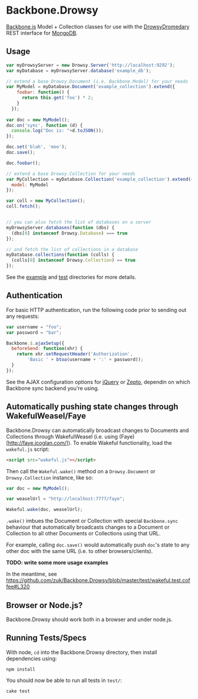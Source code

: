Backbone.Drowsy
===============

[Backbone.js](http://backbonejs.org/) Model + Collection classes for use with the 
[DrowsyDromedary](https://github.com/zuk/DrowsyDromedary) REST interface for [MongoDB](http://www.mongodb.org/).


Usage
-----

```js
var myDrowsyServer = new Drowsy.Server('http://localhost:9292');
var myDatabase = myDrowsyServer.database('example_db');

// extend a base Drowsy.Document (i.e. Backbone.Model) for your needs
var MyModel = myDatabase.Document('example_collection').extend({
    foobar: function() {
      return this.get('foo') * 2;
    }
  });
  
var doc = new MyModel();
doc.on('sync', function (d) {
  console.log("Doc is: "+d.toJSON());
});

doc.set('blah', 'moo');
doc.save();

doc.foobar();

// extend a base Drowsy.Collection for your needs
var MyCollection = myDatabase.Collection('example_collection').extend({
  model: MyModel
});

var coll = new MyCollection();
coll.fetch();


// you can also fetch the list of databases on a server
myDrowsyServer.databases(function (dbs) {
  (dbs[0] instanceof Drowsy.Database) === true
});

// and fetch the list of collections in a database
myDatabase.collections(function (colls) {
  (colls[0] instanceof Drowsy.Collection) == true
});
```

See the [example](https://github.com/zuk/Backbone.Drowsy/tree/master/example) 
and [test](https://github.com/zuk/Backbone.Drowsy/tree/master/test)
directories for more details.


Authentication
--------------

For basic HTTP authentication, run the following code prior to sending out 
any requests:

```js
var username = "foo";
var password = "bar";

Backbone.$.ajaxSetup({
  beforeSend: function(xhr) {
    return xhr.setRequestHeader('Authorization', 
        'Basic ' + btoa(username + ':' + password));
  }
});
```

See the AJAX configuration options for [jQuery](http://api.jquery.com/category/ajax/)
or [Zepto](http://zeptojs.com/#ajax), dependin on which Backbone sync backend you're
 using.


Automatically pushing state changes through WakefulWeasel/Faye
--------------------------------------------------------------

Backbone.Drowsy can automatically broadcast changes to Documents and Collections
through WakefulWeasel (i.e. using (Faye)[http://faye.jcoglan.com/]). To enable
Wakeful functionality, load the `wakeful.js` script:

```html
<script src="wakeful.js"></script>
```

Then call the `Wakeful.wake()` method on a `Drowsy.Document` or `Drowsy.Collection` instance, like so:

```js
var doc = new MyModel();

var weaselUrl = "http://localhost:7777/faye";

Wakeful.wake(doc, weaselUrl);
```

`.wake()` imbues the Document or Collection with special `Backbone.sync`
behaviour that automatically broadcasts changes to a Document or Collection 
to all other Documents or Collections using that URL.

For example, calling `doc.save()` would automatically push `doc`'s state to
any other doc with the same URL (i.e. to other browsers/clients).

**TODO: write some more usage examples**

In the meantime, see https://github.com/zuk/Backbone.Drowsy/blob/master/test/wakeful.test.coffee#L320

Browser or Node.js?
-------------------

Backbone.Drowsy should work both in a browser and under node.js.


Running Tests/Specs
-------------------

With node, `cd` into the Backbone.Drowsy directory, then install dependencies using:

`npm install`

You should now be able to run all tests in `test/`:

`cake test`




